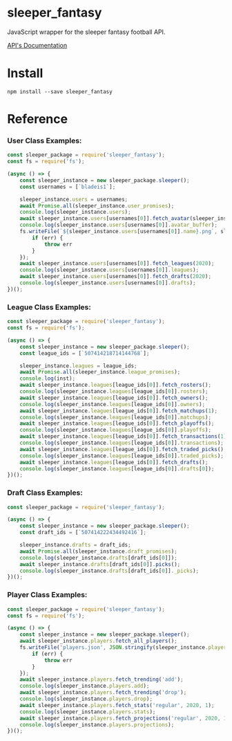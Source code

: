 # sleeper_fantasy 
JavaScript wrapper for the sleeper fantasy football API.

[API's Documentation](https://github.com/facebook/react/wiki/Sites-Using-React)
# Install
```npm install --save sleeper_fantasy```
# Reference
### User Class Examples:
```javascript
const sleeper_package = require('sleeper_fantasy');
const fs = require('fs');

(async () => {
    const sleeper_instance = new sleeper_package.sleeper();
    const usernames = [`bladeis1`];

    sleeper_instance.users = usernames;
    await Promise.all(sleeper_instance.user_promises);
    console.log(sleeper_instance.users);
    await sleeper_instance.users[usernames[0]].fetch_avatar(sleeper_instance.users[usernames[0]].avatar);
    console.log(sleeper_instance.users[usernames[0]].avatar_buffer);
    fs.writeFile(`${sleeper_instance.users[usernames[0]].name}.png`, sleeper_instance.users[usernames[0]].avatar_buffer, 'binary', (err) => {
        if (err) {
            throw err
        }
    });
    await sleeper_instance.users[usernames[0]].fetch_leagues(2020);
    console.log(sleeper_instance.users[usernames[0]].leagues);
    await sleeper_instance.users[usernames[0]].fetch_drafts(2020);
    console.log(sleeper_instance.users[usernames[0]].drafts);
})();
```
### League Class Examples:
```javascript
const sleeper_package = require('sleeper_fantasy');
const fs = require('fs');

(async () => {
    const sleeper_instance = new sleeper_package.sleeper();
    const league_ids = [`507414218714144768`];

    sleeper_instance.leagues = league_ids;
    await Promise.all(sleeper_instance.league_promises);
    console.log(inst);
    await sleeper_instance.leagues[league_ids[0]].fetch_rosters();
    console.log(sleeper_instance.leagues[league_ids[0]].rosters);
    await sleeper_instance.leagues[league_ids[0]].fetch_owners();
    console.log(sleeper_instance.leagues[league_ids[0]].owners);
    await sleeper_instance.leagues[league_ids[0]].fetch_matchups(1);
    console.log(sleeper_instance.leagues[league_ids[0]].matchups);
    await sleeper_instance.leagues[league_ids[0]].fetch_playoffs();
    console.log(sleeper_instance.leagues[league_ids[0]].playoffs);
    await sleeper_instance.leagues[league_ids[0]].fetch_transactions(1);
    console.log(sleeper_instance.leagues[league_ids[0]].transactions);
    await sleeper_instance.leagues[league_ids[0]].fetch_traded_picks();
    console.log(sleeper_instance.leagues[league_ids[0]].traded_picks);
    await sleeper_instance.leagues[league_ids[0]].fetch_drafts();
    console.log(sleeper_instance.leagues[league_ids[0]].drafts[0]);
})();
```
### Draft Class Examples:
```javascript
const sleeper_package = require('sleeper_fantasy');

(async () => {
    const sleeper_instance = new sleeper_package.sleeper();
    const draft_ids = [`507414222434492416`];

    sleeper_instance.drafts = draft_ids;
    await Promise.all(sleeper_instance.draft_promises);
    console.log(sleeper_instance.drafts[draft_ids[0]]);
    await sleeper_instance.drafts[draft_ids[0]].picks();
    console.log(sleeper_instance.drafts[draft_ids[0]]._picks);
})();
```
### Player Class Examples:
```javascript
const sleeper_package = require('sleeper_fantasy');
const fs = require('fs');

(async () => {
    const sleeper_instance = new sleeper_package.sleeper();
    await sleeper_instance.players.fetch_all_players();
    fs.writeFile('players.json', JSON.stringify(sleeper_instance.players.all_players), 'utf8', (err) => {
        if (err) {
            throw err
        }
    });
    await sleeper_instance.players.fetch_trending('add');
    console.log(sleeper_instance.players.add);
    await sleeper_instance.players.fetch_trending('drop');
    console.log(sleeper_instance.players.drop);
    await sleeper_instance.players.fetch_stats('regular', 2020, 1);
    console.log(sleeper_instance.players.stats);
    await sleeper_instance.players.fetch_projections('regular', 2020, 1);
    console.log(sleeper_instance.players.projections);
})();
```